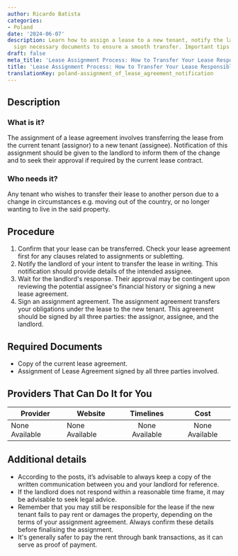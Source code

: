 ```yaml
---
author: Ricardo Batista
categories:
- Poland
date: '2024-06-07'
description: Learn how to assign a lease to a new tenant, notify the landlord, and
  sign necessary documents to ensure a smooth transfer. Important tips included.
draft: false
meta_title: 'Lease Assignment Process: How to Transfer Your Lease Responsibly'
title: 'Lease Assignment Process: How to Transfer Your Lease Responsibly'
translationKey: poland-assignment_of_lease_agreement_notification
---
```



## Description
### What is it?
The assignment of a lease agreement involves transferring the lease from the current tenant (assignor) to a new tenant (assignee). Notification of this assignment should be given to the landlord to inform them of the change and to seek their approval if required by the current lease contract.
### Who needs it?
Any tenant who wishes to transfer their lease to another person due to a change in circumstances e.g. moving out of the country, or no longer wanting to live in the said property.

## Procedure
1. Confirm that your lease can be transferred. Check your lease agreement first for any clauses related to assignments or subletting.
2. Notify the landlord of your intent to transfer the lease in writing. This notification should provide details of the intended assignee.
3. Wait for the landlord's response. Their approval may be contingent upon reviewing the potential assignee's financial history or signing a new lease agreement.
4. Sign an assignment agreement. The assignment agreement transfers your obligations under the lease to the new tenant. This agreement should be signed by all three parties: the assignor, assignee, and the landlord.

## Required Documents
- Copy of the current lease agreement.
- Assignment of Lease Agreement signed by all three parties involved.

## Providers That Can Do It for You

| Provider        |     Website     |     Timelines    |       Cost      |
| --------------- | --------------- |  :-------------: | :-------------: |
| None Available  |  None Available |  None Available  |  None Available |

## Additional details
- According to the posts, it’s advisable to always keep a copy of the written communication between you and your landlord for reference.
- If the landlord does not respond within a reasonable time frame, it may be advisable to seek legal advice.
- Remember that you may still be responsible for the lease if the new tenant fails to pay rent or damages the property, depending on the terms of your assignment agreement. Always confirm these details before finalising the assignment.
- It's generally safer to pay the rent through bank transactions, as it can serve as proof of payment.